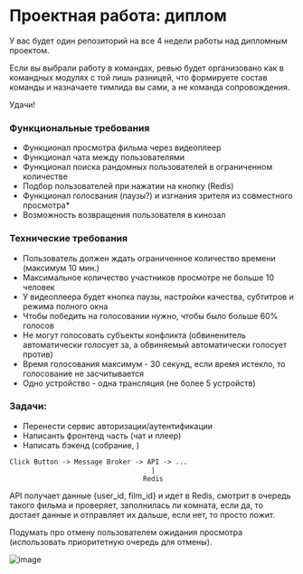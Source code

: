 # Проектная работа: диплом

У вас будет один репозиторий на все 4 недели работы над дипломным проектом.

Если вы выбрали работу в командах, ревью будет организовано как в командных модулях с той лишь разницей, что формируете состав команды и назначаете тимлида вы сами, а не команда сопровождения.

Удачи!

### Функциональные требования

- Функционал просмотра фильма через видеоплеер
- Функционал чата между пользователями
- Функционал поиска рандомных пользователей в ограниченном количестве
- Подбор пользователей при нажатии на кнопку (Redis)
- Функционал голосвания (паузы?) и изгнания зрителя из совместного просмотра*
- Возможность возвращения пользователя в кинозал

### Технические требования

- Пользователь должен ждать ограниченное количество времени (максимум 10 мин.)
- Максимальное количество участников просмотре не больше 10 человек
- У видеоплеера будет кнопка паузы, настройки качества, субтитров и режима полного окна
- Чтобы победить на голосовании нужно, чтобы было больше 60% голосов
- Не могут голосовать субъекты конфликта (обвиненитель автоматически голосует за, а обвиняемый автоматически голосует против)
- Время голосования максимум - 30 секунд, если время истекло, то голосование не засчитывается
- Одно устройство - одна трансляция (не более 5 устройств)

### Задачи:

- Перенести сервис авторизации/аутентификации
- Написанть фронтенд часть (чат и плеер)
- Написать бэкенд (собрание, )

```txt
Click Button -> Message Broker -> API -> ...
                                   |
                                 Redis
```

API получает данные {user_id, film_id} и идет в Redis, смотрит в очередь такого фильма и проверяет,
заполнилась ли комната, если да, то достает данные и отправляет их дальше, если нет, то просто ложит.

Подумать про отмену пользователем ожидания просмотра (использовать приоритетную очередь для отмены).

![image](https://github.com/no80dy/movie-together-service/assets/127035207/2309b6e4-46b1-4908-be23-5b0777b5960e)
